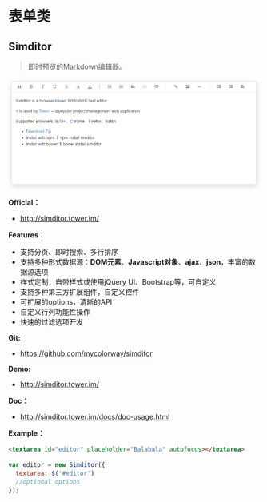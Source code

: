 表单类
===

## Simditor

> 即时预览的Markdown编辑器。

![](./images/simditor.png)

**Official：** 
- http://simditor.tower.im/

**Features：**
- 支持分页、即时搜索、多行排序
- 支持多种形式数据源：**DOM元素**、**Javascript对象**、**ajax**、**json**，丰富的数据源选项
- 样式定制，自带样式或使用jQuery UI、Bootstrap等，可自定义
- 支持多种第三方扩展组件，自定义控件
- 可扩展的options，清晰的API
- 自定义行列功能性操作
- 快速的过滤选项开发

**Git:**
- https://github.com/mycolorway/simditor

**Demo:**
- http://simditor.tower.im/

**Doc：**
- http://simditor.tower.im/docs/doc-usage.html

**Example：**
```html
<textarea id="editor" placeholder="Balabala" autofocus></textarea>
```

```javascript
var editor = new Simditor({
  textarea: $('#editor')
  //optional options
});
```

## 